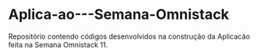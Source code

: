 # Aplica-ao---Semana-Omnistack
Repositório contendo códigos desenvolvidos na construção da Aplicacão feita na Semana Omnistack 11.
